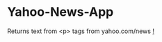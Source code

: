 # Yahoo-News-App
Returns text from &lt;p> tags from yahoo.com/news
[!]("https://github.com/danielberrones/Yahoo-News-App/blob/master/img/yahooNewsApp.png")
